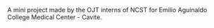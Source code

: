 A mini project made by the OJT interns of NCST for Emilio Aguinaldo College Medical Center - Cavite. 
